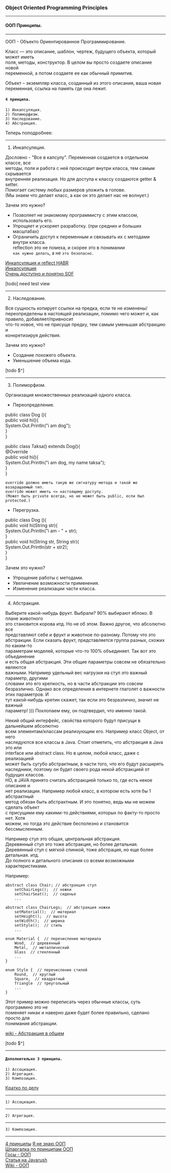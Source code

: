 ### Object Oriented Programming Principles
- - -
#### ООП Принципы.
- - -
ООП - Объекто Ориентированное Программирование.  

Класс — это описание, шаблон, чертеж, будущего объекта, который может иметь  
поля, методы, конструктор. В целом вы просто создаете описание новой  
переменной, а потом создаете ее как обычный примитив.  

Объект – экземпляр класса, созданный из этого описания, ваша новая  
переменная, ссылка на память где она лежит.  

#### `4 принципа.`

    1) Инкапсуляция.
    2) Полиморфизм.
    3) Наследование.
    4) Абстракция.

Теперь поподробнее:  
- - -
 1) Инкапсуляция.  

Дословно - "Все в капсулу". Переменная создается в отдельном классе, все  
методы, поля  и работа с ней происходит внутри класса, тем самым скрывается  
внутренняя реализация. Но для доступа к классу создаются getter & setter.  
Помогает систему любых размеров уложить в голове.  
(Мы знаем что делает класс, а как он это делает нас не волнует.)  

Зачем это нужно?  

- Позволяет не знакомому программисту с этим классом, использовать его.  
- Упрощяет и ускоряет разработку. (при средних и больших масштабах)  
- Ограничить доступ к переменным и связывать их с методами внутри класса.  
reflection это не помеха, и скорее это в понимании  
`как нужно делать`, а не `это безопасно.`  

[Инкапсуляция и reflect HABR](https://habr.com/post/43859/)  
[Инкапсуляция](https://guru99.ru/java-oops-encapsulation/)  
[Очень доступно и понятно SOF](https://ru.stackoverflow.com/questions/794196/%D0%98%D0%BD%D0%BA%D0%B0%D0%BF%D1%81%D1%83%D0%BB%D1%8F%D1%86%D0%B8%D1%8F-%D0%9F%D1%80%D0%B8%D0%BD%D1%86%D0%B8%D0%BF%D1%8B-%D0%9E%D0%9E%D0%9F/794204)

[todo] need test view
- - -
 2) Наследование.  

 
Вся сущность копирует ссылки  на предка, если те не изменены/переопределены
в настоящей реализации, помимо чего может и, как правило, добавляет/привносит  
что-то новое, что не присуще предку, тем самым уменьшая абстракцию и  
конкретизируя действия.  

Зачем это нужно?  

- Создание похожего объекта.  
- Уменьшение объема кода.  

[todo $^]

- - -
 3) Полиморфизм.  

Организация множественных реализаций одного класса.  

- Переопределение.  

public class Dog (){  
	public void hi(){  
	System.Out.Println("i am dog");  
	}  
}  

public class Taksa() extends Dog(){  
	@Override  
	public void hi(){  
	System.Out.Println("i am dog, my name taksa");  
	}  
}  


`override должно иметь такую же сигнатуру метода и такой же возвращаемый тип.`  
`override может иметь <= настоящему доступу.`  
`(Может быть private всегда, но не может быть public, если был protected.)`  

- Перегрузка.  

public class Dog (){  
	public void hi(String str){  
	System.Out.Println("i am - " + str);  
	}  
	public void hi(String str, String str){  
	System.Out.Println(str + str2);  
	}  
}  

Зачем это нужно?  

- Упрощение работы с методами.  
- Увеличение возможности применения.  
- Изменение реализации части класса.  

- - -
 4) Абстракция.  

Выберите какой-нибудь фрукт. Выбрали? 90% выбирают яблоко. В плане животного  
это становится корова итд. Но не об этом. Важно другое, что абсолютно все  
представляют себе и фрукт и животное по-разному. Потому что это абстракции.
Если сказать фрукт, представляется группа разных, схожих по каким-то  
параметрам моделей, которые что-то 100% объединяет. Так вот это объединение  
и есть общая абстракция. Эти общие параметры совсем не обязательно являются  
важными. Например удельный вес нагрузки на стул это важный параметр, другими  
словами это его крепкость, но в части абстракции это совсем безразлично.
Однако все определения в интернете глаголят о важности этих параметров. И  
тут какой-нибудь кретин скажет, так если это безразлично, значит не важный  
параметр! ))) Похлопаем ему, он подтвердил, что именно такой.

Некий общий интерфейс, свойства которого будут присущи в дальнейшем абсолютно  
всем элементам/классам реализующим его. Например класс Object, от него  
наследуются все классы в Java. Стоит отметить, что абстракция в Java это или  
interface или abstract class. Но в целом, любой класс, даже с реализацией  
может быть сугубо абстрактным, в части того, что его будут расширять  
наследники, поэтому он будет своего рода некой абстракцией от будущих классов.  
НО, в JAVA принято считать абстракцией только то, где есть некое описание и  
нет реализации. Например любой класс, в котором есть хотя бы 1 абстрактный  
метод обязан быть абстрактным. И это понятно, ведь мы не можем сделать объект  
с присущими ему какими-то действиями, которых по факту-то просто нет.  Хотя  
можем, но тогда это действие бесполезно и становится бессмысленным.  

Например стул это общая, центральная абстракция.  
Деревянный стул это тоже абстракция, но более детальная.  
Деревянный стул с мягкой спинкой, тоже абстрация, но еще более детальная. итд.  
До полного и детального описания со всеми возможными характеристиками.  

Например:

    abstract class Chair; // абстракция стул
        setChairLegs();  // ножки
        setChairSeat();  // сиденье
        ...

    abstract class ChairLegs;  // абстракция ножки
        setMaterial();  // материал
        setHeight();  // высота
        setWidth();  // ширина
        setStyle();  // стиль
        ...

    enum Material {  // перечисление материала
        Wood,  // деревянный
        Metal,  // металлический
        Glass  // стеклянный
        ...
    }

    enum Style {  // перечисление стилей
        Round,  // круглый
        Square,  // квадратный
        Triangle  // треугольный
        ...
    }

Этот пример можно переписать через обычные классы, суть программно это не  
поменяет никак и наверно даже будет более правильно, сделано просто для  
понимания абстракции.  

[wiki - Абстракция в общем](https://ru.wikipedia.org/wiki/%D0%90%D0%B1%D1%81%D1%82%D1%80%D0%B0%D0%BA%D1%86%D0%B8%D1%8F)  

[todo $^]

- - -  

#### `Дополнительно 3 принципа.`

    1) Ассоциация.  
    2) Агрегация.  
    3) Композиция.  
	
[Кратко по делу](http://sergeyteplyakov.blogspot.com/2012/12/vs-vs.html)  
- - -  
	1) Ассоциация.  

- - -  
	2) Агрегация.  

- - -  
	3) Композиция.  

- - -  

[4 принципы](http://www.internet-technologies.ru/articles/chetyre-principa-obektno-orientirovannogo-programmirovaniya-v-java.html)
[Я не знаю ООП](https://habr.com/post/147927/)  
[Шпаргалка по принципам ООП](https://tproger.ru/translations/oop-principles-cheatsheet/)  
[Госы - ООП](http://gos-it.wikia.com/wiki/%D0%AD%D1%82%D0%BE_%D0%B3%D0%BE%D1%81%D1%8B!)  
[Статья на Javarush](https://javarush.ru/groups/posts/1880--principih-oop)  
[Wiki - ООП](https://ru.wikipedia.org/wiki/%D0%9E%D0%B1%D1%8A%D0%B5%D0%BA%D1%82%D0%BD%D0%BE-%D0%BE%D1%80%D0%B8%D0%B5%D0%BD%D1%82%D0%B8%D1%80%D0%BE%D0%B2%D0%B0%D0%BD%D0%BD%D0%BE%D0%B5_%D0%BF%D1%80%D0%BE%D0%B3%D1%80%D0%B0%D0%BC%D0%BC%D0%B8%D1%80%D0%BE%D0%B2%D0%B0%D0%BD%D0%B8%D0%B5)


